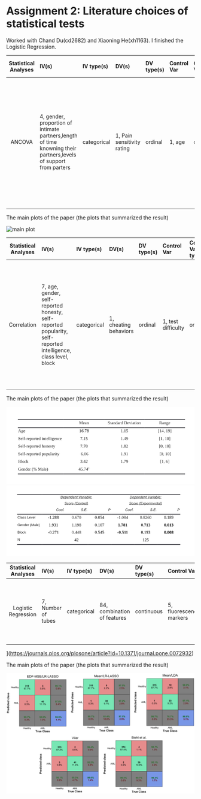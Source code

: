 # Assignment 2: Literature choices of statistical tests

Worked with Chand Du(cd2682) and Xiaoning He(xh1163). I finished the Logistic Regression.

| **Statistical Analyses**  |  **IV(s)**  |  **IV type(s)** |  **DV(s)**  |  **DV type(s)**  |  **Control Var** | **Control Var type**  | **Question to be answered** | **_H0_** | **alpha** | **link to paper**| 
|:----------:|:----------|:------------|:-------------|:-------------|:------------|:------------- |:------------------|:----:|:-------:|:-------|
ANCOVA  | 4, gender, proportion of intimate partners,length of time knowning their partners,levels of support from parters  |  categorical  | 1, Pain sensitivity rating| ordinal | 1, age | continuous |   how individuals’ social networks moderate the association between biological sex and experimental pain sensitivity. | Difference between F_pain and M_pain ( when more partners, longer relationship and higher support) = Difference between F_pain and M_pain(when fewer partners, shorter relationship and lower support)  | 0.05 | [Sex Differences in How Social Networks and Relationship Quality Influence Experimental Pain Sensitivity](https://journals.plos.org/plosone/article?id=10.1371/journal.pone.0078663) |
  ||||||||| 
  
The main plots of the paper (the plots that summarized the result)
  
![main plot](https://github.com/Chang-Du/PUI2018_xh1163/blob/master/HW5_xh1163/Plots.png)

| **Statistical Analyses**  |  **IV(s)**  |  **IV type(s)** |  **DV(s)**  |  **DV type(s)**  |  **Control Var** | **Control Var type**  | **Question to be answered** | **_H0_** | **alpha** | **link to paper**| 
|:----------:|:----------|:------------|:-------------|:-------------|:------------|:------------- |:------------------|:----:|:-------:|:-------|
Correlation | 7, age, gender, self-reported honesty, self-reported popularity, self-reported intelligence, class level, block | categorical | 1, cheating behaviors | ordinal | 1, test difficulty | ordinal | How strongly and in what direction are demographics (age, gender), self-perception(self-reported honesty, self-reported popularity, self-reported intelligence), environmental factors(class level, block) related with cheating behavior. | Depends on which IV is tested: take gender for example: (women's score of experimental group/ women's score of control group) > (men's score of experimental group/ men's score of control group) | 0.05 | [Behavioral correlates of cheating: Environmental specificity and reward expectation](https://journals.plos.org/plosone/article?id=10.1371/journal.pone.0186054) |

The main plots of the paper (the plots that summarized the result)

![](https://github.com/Chang-Du/PUI2018_cd2682/blob/master/HW5_cd2682/HW5_2_1.png)
![](https://github.com/Chang-Du/PUI2018_cd2682/blob/master/HW5_cd2682/HW5_2_2.png)

| **Statistical Analyses**  |  **IV(s)**  |  **IV type(s)** |  **DV(s)**  |  **DV type(s)**  |  **Control Var** | **Control Var type**  | **Question to be answered** | **_H0_** | **alpha** | **link to paper**| 
|:----------:|:----------|:------------|:-------------|:-------------|:------------|:------------- |:------------------|:----:|:-------:|:-------|
Logistic Regression | 7, Number of tubes | categorical | 84, combination of features | continuous | 5, fluorescence markers | categorical | How flow cytometry measurements from a single patient and gives a confidence score of the patient being AML-positive.| patient being AML-positive | 0.05 | [Leukemia Prediction Using Sparse Logistic Regression
](https://journals.plos.org/plosone/article?id=10.1371/journal.pone.0072932)

The main plots of the paper (the plots that summarized the result)
  
![main plot](logistic.png)